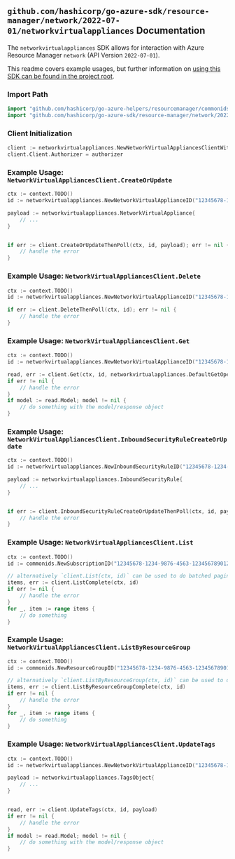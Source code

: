 
## `github.com/hashicorp/go-azure-sdk/resource-manager/network/2022-07-01/networkvirtualappliances` Documentation

The `networkvirtualappliances` SDK allows for interaction with Azure Resource Manager `network` (API Version `2022-07-01`).

This readme covers example usages, but further information on [using this SDK can be found in the project root](https://github.com/hashicorp/go-azure-sdk/tree/main/docs).

### Import Path

```go
import "github.com/hashicorp/go-azure-helpers/resourcemanager/commonids"
import "github.com/hashicorp/go-azure-sdk/resource-manager/network/2022-07-01/networkvirtualappliances"
```


### Client Initialization

```go
client := networkvirtualappliances.NewNetworkVirtualAppliancesClientWithBaseURI("https://management.azure.com")
client.Client.Authorizer = authorizer
```


### Example Usage: `NetworkVirtualAppliancesClient.CreateOrUpdate`

```go
ctx := context.TODO()
id := networkvirtualappliances.NewNetworkVirtualApplianceID("12345678-1234-9876-4563-123456789012", "example-resource-group", "networkVirtualApplianceValue")

payload := networkvirtualappliances.NetworkVirtualAppliance{
	// ...
}


if err := client.CreateOrUpdateThenPoll(ctx, id, payload); err != nil {
	// handle the error
}
```


### Example Usage: `NetworkVirtualAppliancesClient.Delete`

```go
ctx := context.TODO()
id := networkvirtualappliances.NewNetworkVirtualApplianceID("12345678-1234-9876-4563-123456789012", "example-resource-group", "networkVirtualApplianceValue")

if err := client.DeleteThenPoll(ctx, id); err != nil {
	// handle the error
}
```


### Example Usage: `NetworkVirtualAppliancesClient.Get`

```go
ctx := context.TODO()
id := networkvirtualappliances.NewNetworkVirtualApplianceID("12345678-1234-9876-4563-123456789012", "example-resource-group", "networkVirtualApplianceValue")

read, err := client.Get(ctx, id, networkvirtualappliances.DefaultGetOperationOptions())
if err != nil {
	// handle the error
}
if model := read.Model; model != nil {
	// do something with the model/response object
}
```


### Example Usage: `NetworkVirtualAppliancesClient.InboundSecurityRuleCreateOrUpdate`

```go
ctx := context.TODO()
id := networkvirtualappliances.NewInboundSecurityRuleID("12345678-1234-9876-4563-123456789012", "example-resource-group", "networkVirtualApplianceValue", "inboundSecurityRuleValue")

payload := networkvirtualappliances.InboundSecurityRule{
	// ...
}


if err := client.InboundSecurityRuleCreateOrUpdateThenPoll(ctx, id, payload); err != nil {
	// handle the error
}
```


### Example Usage: `NetworkVirtualAppliancesClient.List`

```go
ctx := context.TODO()
id := commonids.NewSubscriptionID("12345678-1234-9876-4563-123456789012")

// alternatively `client.List(ctx, id)` can be used to do batched pagination
items, err := client.ListComplete(ctx, id)
if err != nil {
	// handle the error
}
for _, item := range items {
	// do something
}
```


### Example Usage: `NetworkVirtualAppliancesClient.ListByResourceGroup`

```go
ctx := context.TODO()
id := commonids.NewResourceGroupID("12345678-1234-9876-4563-123456789012", "example-resource-group")

// alternatively `client.ListByResourceGroup(ctx, id)` can be used to do batched pagination
items, err := client.ListByResourceGroupComplete(ctx, id)
if err != nil {
	// handle the error
}
for _, item := range items {
	// do something
}
```


### Example Usage: `NetworkVirtualAppliancesClient.UpdateTags`

```go
ctx := context.TODO()
id := networkvirtualappliances.NewNetworkVirtualApplianceID("12345678-1234-9876-4563-123456789012", "example-resource-group", "networkVirtualApplianceValue")

payload := networkvirtualappliances.TagsObject{
	// ...
}


read, err := client.UpdateTags(ctx, id, payload)
if err != nil {
	// handle the error
}
if model := read.Model; model != nil {
	// do something with the model/response object
}
```
